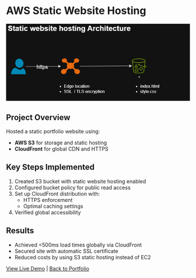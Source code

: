 # AWS Static Website Hosting

![Architecture Diagram](/images/Arch.png)

## Project Overview
Hosted a static portfolio website using:
- **AWS S3** for storage and static hosting
- **CloudFront** for global CDN and HTTPS

## Key Steps Implemented
1. Created S3 bucket with static website hosting enabled
2. Configured bucket policy for public read access
3. Set up CloudFront distribution with:
   - HTTPS enforcement
   - Optimal caching settings
4. Verified global accessibility

## Results
- Achieved <500ms load times globally via CloudFront
- Secured site with automatic SSL certificate
- Reduced costs by using S3 static hosting instead of EC2

[View Live Demo](https://d22mk5odvvaxap.cloudfront.net/) | 
[Back to Portfolio](../)
